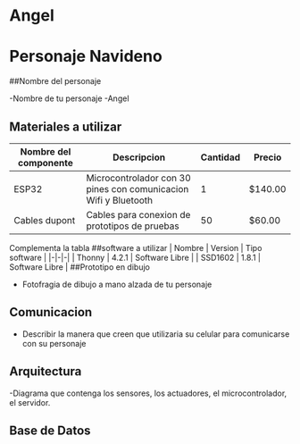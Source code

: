 # Angel

# Personaje Navideno

##Nombre del personaje

-Nombre de tu personaje
-Angel

## Materiales a utilizar

|Nombre del componente|Descripcion|Cantidad|Precio|
|-|-|-|-|
|ESP32|Microcontrolador con 30 pines con comunicacion Wifi y Bluetooth|1|$140.00|
|Cables dupont|Cables para conexion de prototipos de pruebas|50|$60.00|

Complementa la tabla
##software a utilizar
| Nombre | Version | Tipo software |
|-|-|-|
| Thonny | 4.2.1 | Software Libre |
| SSD1602 | 1.8.1 | Software Libre |
##Prototipo en dibujo
- Fotofragia de dibujo a mano alzada de tu personaje

## Comunicacion
- Describir la manera que creen que utilizaria su celular para comunicarse con su personaje

## Arquitectura
-Diagrama que contenga los sensores, los actuadores, el microcontrolador, el servidor.

## Base de Datos
